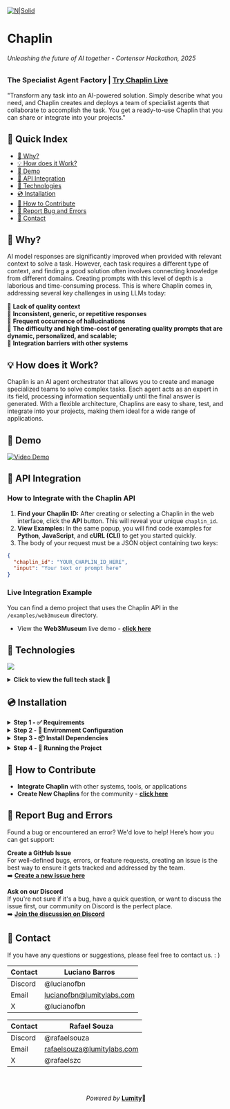 [![N|Solid](https://i.imgur.com/ESdUHmB.png)](https://chaplin.lumitylabs.com)
# Chaplin
###### _Unleashing the future of AI together - Cortensor Hackathon, 2025_  
### The Specialist Agent Factory | [Try Chaplin Live](https://chaplin.lumitylabs.com/)
"Transform any task into an AI-powered solution. Simply describe what you need, and Chaplin creates and deploys a team of specialist agents that collaborate to accomplish the task. You get a ready-to-use Chaplin that you can share or integrate into your projects."

## 📖 Quick Index
- [🔎 Why?](#-why)
- [💡 How does it Work?](#-how-does-it-work)
- [🎥 Demo](#-demo)
- [🔌 API Integration](#-api-integration)
- [🔧 Technologies](#-technologies)
- [💿 Installation](#-installation)
- [🤝 How to Contribute](#-how-to-contribute)
- [🐞 Report Bug and Errors](#-report-bug-and-errors)
- [📧 Contact](#-contact)

## 🔎 Why? 
AI model responses are significantly improved when provided with relevant context to solve a task. However, each task requires a different type of context, and finding a good solution often involves connecting knowledge from different domains. Creating prompts with this level of depth is a laborious and time-consuming process. This is where Chaplin comes in, addressing several key challenges in using LLMs today:

🎯 __Lack of quality context__  
🎯 __Inconsistent, generic, or repetitive responses__  
🎯 __Frequent occurrence of hallucinations__  
🎯 __The difficulty and high time-cost of generating quality prompts that are dynamic, personalized, and scalable;__  
🎯 __Integration barriers with other systems__

## 💡 How does it Work?  
Chaplin is an AI agent orchestrator that allows you to create and manage specialized teams to solve complex tasks. Each agent acts as an expert in its field, processing information sequentially until the final answer is generated. With a flexible architecture, Chaplins are easy to share, test, and integrate into your projects, making them ideal for a wide range of applications.

## 🎥 Demo
[![Video Demo](https://i.imgur.com/zF0PInT.png)](https://www.youtube.com/watch?v=gflTpuVK_80)

## 🔌 API Integration
### **How to Integrate with the Chaplin API**  

1.  **Find your Chaplin ID:** After creating or selecting a Chaplin in the web interface, click the **API** button. This will reveal your unique `chaplin_id`.
2.  **View Examples:** In the same popup, you will find code examples for **Python**, **JavaScript**, and **cURL (CLI)** to get you started quickly.
3. The body of your request must be a JSON object containing two keys:
```json
{
  "chaplin_id": "YOUR_CHAPLIN_ID_HERE",
  "input": "Your text or prompt here"
}
```
### **Live Integration Example**  
You can find a demo project that uses the Chaplin API in the `/examples/web3museum` directory.
- View the __Web3Museum__ live demo - **[click here](https://web3museum.lumitylabs.com/)**


## 🔧 Technologies

<p align="left">
  <a href="https://skillicons.dev">
    <img src="https://skillicons.dev/icons?i=js,react,tailwind,vercel,cloudflare,firebase" />
  </a>
</p>

<details>
  <summary><b>Click to view the full tech stack 🧰 </b></summary>
  <ul>
    <li><strong>Frontend:</strong> JavaScript, React, Tailwind CSS</li>
    <li><strong>Backend:</strong> Vercel Functions, Cloudflare Workers</li>
    <li><strong>Database & Infrastructure:</strong> Firebase, Upstash (QStash), ImgBB</li>
    <li><strong>Authentication:</strong> Clerk</li>
    <li><strong>IA:</strong> LLM (via Cortensor e Gemini)</li>
    <li><strong>Blockchain:</strong> Alchemy, Cortensor</li>
  </ul>
</details>

## 💿 Installation

<details>
  <summary><strong>Step 1 - ✅ Requirements</strong></summary>

#### 
  Before you begin, make sure you have __installed__:  
  - Node.js - **[click here](https://nodejs.org/)**
  - Vercel CLI - **[click here](https://vercel.com/docs/cli)**

  And __have an account__ on the following platforms: 
  - Firebase - **[click here](https://firebase.google.com/)**, 
  - Cloudflare - **[click here](https://dash.cloudflare.com/sign-up/workers-and-pages)**,
  - Alchemy - **[click here](https://www.alchemy.com/)**, 
  - ImgBB - **[click here](https://imgbb.com/)** 
  - Upstash **[click here](https://upstash.com/)**.
#### 

</details>

<details>
  <summary><strong>Step 2 - 🔑 Environment Configuration</strong></summary>

#### 
  - Rename the `.env.example` files to `.env` in the following folders:

    ```
    /backend
    /web
    /examples/web3museum
    ```  
  - Then, open each `.env` file and fill in the environment variables as indicated in the comments.
  ###### **⚠️ Remember to remove the `{` `}` brackets, using only the values as indicated.**
#### 

</details>

<details>
  <summary><strong>Step 3 - 📦 Install Dependencies</strong></summary>

#### 
  - Inside each of the folders below:  

    ```
    /backend
    /web
    /examples/web3museum
    ```  
  - run the command:  

    ```bash
    npm install
    ```
#### 

</details>


<details>
  <summary><strong><b>Step 4</b> - 🚀 Running the Project</strong></summary>
  
#### ⚡ Backend - [http://localhost:3000](http://localhost:3000)  

```bash
cd backend
vercel dev
```

#### 💻 Frontend - [http://localhost:5173](http://localhost:5173)  

```bash
cd web
npm run dev
```

#### 🖼️ Example Web3Museum - [http://localhost:5174](http://localhost:5174)  

```bash
cd examples/web3museum
npm run dev
```
</details>

## 🤝 How to Contribute
- __Integrate Chaplin__ with other systems, tools, or applications
- __Create New Chaplins__ for the community - [**click here**](https://chaplin.lumitylabs.com/create)

## 🐞 Report Bug and Errors  
Found a bug or encountered an error? We'd love to help! Here’s how you can get support:

**Create a GitHub Issue**  
  For well-defined bugs, errors, or feature requests, creating an issue is the best way to ensure it gets tracked and addressed by the team.  
  ➡️ **[Create a new issue here](https://github.com/lumitylabs/chaplin/issues/new)**

**Ask on our Discord**  
  If you're not sure if it's a bug, have a quick question, or want to discuss the issue first, our community on Discord is the perfect place.  
  ➡️ **[Join the discussion on Discord](https://discord.com/channels/1174034150462861324/1433186185253093517)**

## 📧 Contact
If you have any questions or suggestions,  please feel free to contact us. : )

| Contact | Luciano Barros |
| ------ | ------ |
| Discord | @lucianofbn |
| Email | lucianofbn@lumitylabs.com |
| X | @lucianofbn |

| Contact | Rafael Souza | 
| ------ | ------ |
| Discord | @rafaelsouza |
| Email | rafaelsouza@lumitylabs.com |
| X | @rafaelszc |

<br><br>

<p align="center">
  <i>Powered by </i><b><a href="https://www.lumitylabs.com">Lumity</a>💫</b>
</p>

